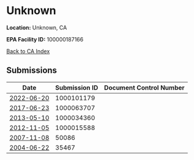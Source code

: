 # Unknown

**Location:** Unknown, CA

**EPA Facility ID:** 100000187166

[Back to CA Index](../../index.md)

## Submissions

| Date | Submission ID | Document Control Number |
|------|--------------|-------------------------|
| [2022-06-20](submissions/1000101179.md) | 1000101179 |  |
| [2017-06-23](submissions/1000063707.md) | 1000063707 |  |
| [2013-05-10](submissions/1000034360.md) | 1000034360 |  |
| [2012-11-05](submissions/1000015588.md) | 1000015588 |  |
| [2007-11-08](submissions/50086.md) | 50086 |  |
| [2004-06-22](submissions/35467.md) | 35467 |  |
